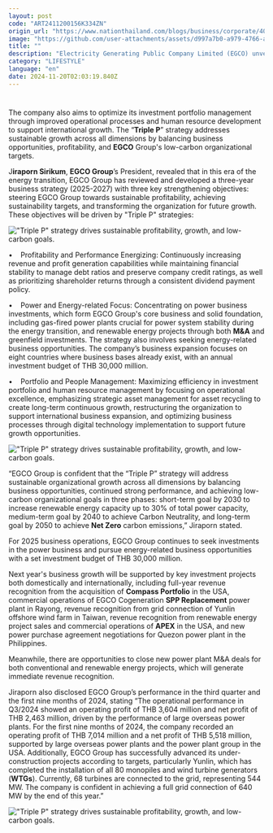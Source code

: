 ```yaml
---
layout: post
code: "ART2411200156K334ZN"
origin_url: "https://www.nationthailand.com/blogs/business/corporate/40043439"
image: "https://github.com/user-attachments/assets/d997a7b0-a979-4766-abe8-b2a77bf7fa4f"
title: ""
description: "Electricity Generating Public Company Limited (EGCO) unveiled its “Triple P” strategy for 2025-2027, targeting revenue growth and profitability. The plan emphasizes core power investments and energy opportunities with an annual budget of THB30 billion."
category: "LIFESTYLE"
language: "en"
date: 2024-11-20T02:03:19.840Z
---
```


# 









The company also aims to optimize its investment portfolio management through improved operational processes and human resource development to support international growth. The “**Triple P**” strategy addresses sustainable growth across all dimensions by balancing business opportunities, profitability, and **EGCO** Group's low-carbon organizational targets.

J**iraporn Sirikum**, **EGCO Group**’s President, revealed that in this era of the energy transition, EGCO Group has reviewed and developed a three-year business strategy (2025-2027) with three key strengthening objectives: steering EGCO Group towards sustainable profitability, achieving sustainability targets, and transforming the organization for future growth. These objectives will be driven by "Triple P" strategies:

  ![\"Triple P\" strategy drives sustainable profitability, growth, and low-carbon goals.](https://github.com/user-attachments/assets/e5d30051-487d-4d9c-abac-6b53b1aee9fd)

•    Profitability and Performance Energizing: Continuously increasing revenue and profit generation capabilities while maintaining financial stability to manage debt ratios and preserve company credit ratings, as well as prioritizing shareholder returns through a consistent dividend payment policy.

•    Power and Energy-related Focus: Concentrating on power business investments, which form EGCO Group's core business and solid foundation, including gas-fired power plants crucial for power system stability during the energy transition, and renewable energy projects through both **M&A** and greenfield investments. The strategy also involves seeking energy-related business opportunities. The company’s business expansion focuses on eight countries where business bases already exist, with an annual investment budget of THB 30,000 million.

•    Portfolio and People Management: Maximizing efficiency in investment portfolio and human resource management by focusing on operational excellence, emphasizing strategic asset management for asset recycling to create long-term continuous growth, restructuring the organization to support international business expansion, and optimizing business processes through digital technology implementation to support future growth opportunities.

  ![\"Triple P\" strategy drives sustainable profitability, growth, and low-carbon goals.](https://github.com/user-attachments/assets/8e688326-781c-4ada-b9f0-c2006268dbc6)

“EGCO Group is confident that the “Triple P” strategy will address sustainable organizational growth across all dimensions by balancing business opportunities, continued strong performance, and achieving low-carbon organizational goals in three phases: short-term goal by 2030 to increase renewable energy capacity up to 30% of total power capacity, medium-term goal by 2040 to achieve Carbon Neutrality, and long-term goal by 2050 to achieve **Net Zero** carbon emissions,” Jiraporn stated.

For 2025 business operations, EGCO Group continues to seek investments in the power business and pursue energy-related business opportunities with a set investment budget of THB 30,000 million.

Next year's business growth will be supported by key investment projects both domestically and internationally, including full-year revenue recognition from the acquisition of **Compass Portfolio** in the USA, commercial operations of EGCO Cogeneration **SPP Replacement** power plant in Rayong, revenue recognition from grid connection of Yunlin offshore wind farm in Taiwan, revenue recognition from renewable energy project sales and commercial operations of **APEX** in the USA, and new power purchase agreement negotiations for Quezon power plant in the Philippines.

Meanwhile, there are opportunities to close new power plant M&A deals for both conventional and renewable energy projects, which will generate immediate revenue recognition.

Jiraporn also disclosed EGCO Group’s performance in the third quarter and the first nine months of 2024, stating “The operational performance in Q3/2024 showed an operating profit of THB 3,604 million and net profit of THB 2,463 million, driven by the performance of large overseas power plants. For the first nine months of 2024, the company recorded an operating profit of THB 7,014 million and a net profit of THB 5,518 million, supported by large overseas power plants and the power plant group in the USA. Additionally, EGCO Group has successfully advanced its under-construction projects according to targets, particularly Yunlin, which has completed the installation of all 80 monopiles and wind turbine generators (**WTGs**). Currently, 68 turbines are connected to the grid, representing 544 MW. The company is confident in achieving a full grid connection of 640 MW by the end of this year.”

  ![\"Triple P\" strategy drives sustainable profitability, growth, and low-carbon goals.](https://media.nationthailand.com/uploads/images/contents/w1024/2024/11/QlMzMYDxAij1EBfyY9pK.webp?x-image-process=style/lg-webp)